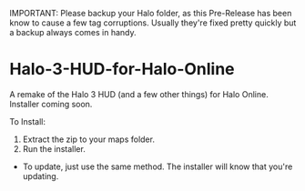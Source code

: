 
IMPORTANT: Please backup your Halo folder, as this Pre-Release has been know to cause a few tag corruptions. 
Usually they're fixed pretty quickly but a backup always comes in handy.

# Halo-3-HUD-for-Halo-Online
A remake of the Halo 3 HUD (and a few other things) for Halo Online. Installer coming soon.

To Install:
1. Extract the zip to your maps folder.
2. Run the installer.

- To update, just use the same method. The installer will know that you're updating.

